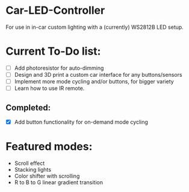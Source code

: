 # Car-LED-Controller
For use in in-car custom lighting with a (currently) WS2812B LED setup.


# Current To-Do list:
- [ ] Add photoresistor for auto-dimming
- [ ] Design and 3D print a custom car interface for any buttons/sensors
- [ ] Implement more mode cycling and/or buttons, for bigger variety
- [ ] Learn how to use IR remote.
## Completed:
  - [X] Add button functionality for on-demand mode cycling


# Featured modes:
* Scroll effect
* Stacking lights
* Color shifter with scrolling
* R to B to G linear gradient transition
